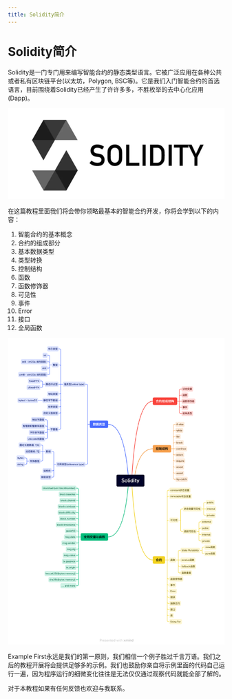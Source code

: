 ```yaml
---
title: Solidity简介 
---
```


# Solidity简介

Solidity是一门专门用来编写智能合约的静态类型语言。它被广泛应用在各种公共或者私有区块链平台(以太坊，Polygon, BSC等)。它是我们入门智能合约的首选语言，目前围绕着Solidity已经产生了许许多多，不胜枚举的去中心化应用(Dapp)。

![Untitled](assets/intro/Untitled.png)

在这篇教程里面我们将会带你领略最基本的智能合约开发，你将会学到以下的内容：

1. 智能合约的基本概念
2. 合约的组成部分
3. 基本数据类型
4. 类型转换
4. 控制结构
5. 函数
6. 函数修饰器
7. 可见性
8. 事件
9. Error 
10. 接口
11. 全局函数

![Untitled](assets/intro/SolidityOutline.png)

Example First永远是我们的第一原则，我们相信一个例子胜过千言万语。我们之后的教程开展将会提供足够多的示例。我们也鼓励你亲自将示例里面的代码自己运行一遍，因为程序运行的细微变化往往是无法仅仅通过观察代码就能全部了解的。

对于本教程如果有任何反馈也欢迎与我联系。